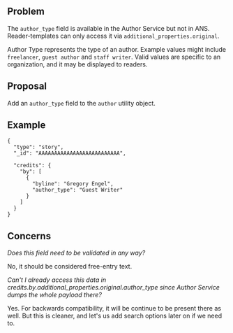 
## Problem

The `author_type` field is available in the Author Service but not in ANS. Reader-templates can only access it via `additional_properties.original`.

Author Type represents the type of an author. Example values might include `freelancer`, `guest author` and `staff writer`. Valid values are specific to an organization, and it may be displayed to readers. 

## Proposal

Add an `author_type` field to the `author` utility object.

## Example


```
{
  "type": "story",
  "_id": "AAAAAAAAAAAAAAAAAAAAAAAAAA",
  
  "credits": {
    "by": [
      {
        "byline": "Gregory Engel",
        "author_type": "Guest Writer"
      }
    ]
  }  
}
```

## Concerns

*Does this field need to be validated in any way?*

No, it should be considered free-entry text.

*Can't I already access this data in credits.by.additional_properties.original.author_type since Author Service dumps the whole payload there?*

Yes. For backwards compatibility, it will be continue to be present there as well. But this is cleaner, and let's us add search options later on if we need to.
